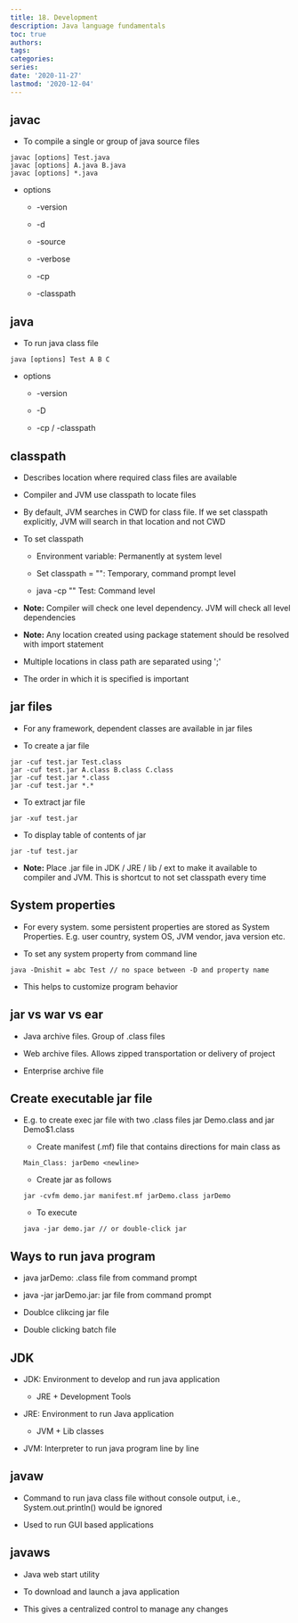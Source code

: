 ```yaml
---
title: 18. Development
description: Java language fundamentals
toc: true
authors:
tags:
categories:
series:
date: '2020-11-27'
lastmod: '2020-12-04'
---
```


## javac

- To compile a single or group of java source files

```
javac [options] Test.java
javac [options] A.java B.java
javac [options] *.java
```

- options

    - -version

    - -d

    - -source

    - -verbose

    - -cp

    - -classpath

## java

- To run java class file

```
java [options] Test A B C
```

- options

    - -version

    - -D

    - -cp / -classpath

## classpath

- Describes location where required class files are available

- Compiler and JVM use classpath to locate files

- By default, JVM searches in CWD for class file. If we set classpath explicitly, JVM will search in that location and not CWD

- To set classpath

    - Environment variable: Permanently at system level

    - Set classpath = "": Temporary, command prompt level

    - java -cp "" Test: Command level

- **Note:** Compiler will check one level dependency. JVM will check all level dependencies

- **Note:** Any location created using package statement should be resolved with import statement

- Multiple locations in class path are separated using ';'

- The order in which it is specified is important

## jar files

- For any framework, dependent classes are available in jar files

- To create a jar file

```
jar -cuf test.jar Test.class
jar -cuf test.jar A.class B.class C.class
jar -cuf test.jar *.class
jar -cuf test.jar *.*
```

- To extract jar file

```
jar -xuf test.jar
```

- To display table of contents of jar

```
jar -tuf test.jar
```

- **Note:** Place .jar file in JDK / JRE / lib / ext to make it available to compiler and JVM. This is shortcut to not set classpath every time

## System properties

- For every system. some persistent properties are stored as System Properties. E.g. user country, system OS, JVM vendor, java version etc.

- To set any system property from command line

```
java -Dnishit = abc Test // no space between -D and property name
```

- This helps to customize program behavior

## jar vs war vs ear

- Java archive files. Group of .class files

- Web archive files. Allows zipped transportation or delivery of project

- Enterprise archive file

## Create executable jar file

- E.g. to create exec jar file with two .class files jar Demo.class and jar Demo$1.class

    - Create manifest (.mf) file that contains directions for main class as

    ```
    Main_Class: jarDemo <newline>
    ```

    - Create jar as follows

    ```
    jar -cvfm demo.jar manifest.mf jarDemo.class jarDemo
    ```

    - To execute

    ```
    java -jar demo.jar // or double-click jar
    ```

## Ways to run java program

- java jarDemo: .class file from command prompt

- java -jar jarDemo.jar: jar file from command prompt

- Doublce clikcing jar file

- Double clicking batch file

## JDK

- JDK: Environment to develop and run java application

    - JRE + Development Tools

- JRE: Environment to run Java application

    - JVM + Lib classes

- JVM: Interpreter to run java program line by line

## javaw

- Command to run java class file without console output, i.e., System.out.println() would be ignored

- Used to run GUI based applications

## javaws

- Java web start utility

- To download and launch a java application

- This gives a centralized control to manage any changes